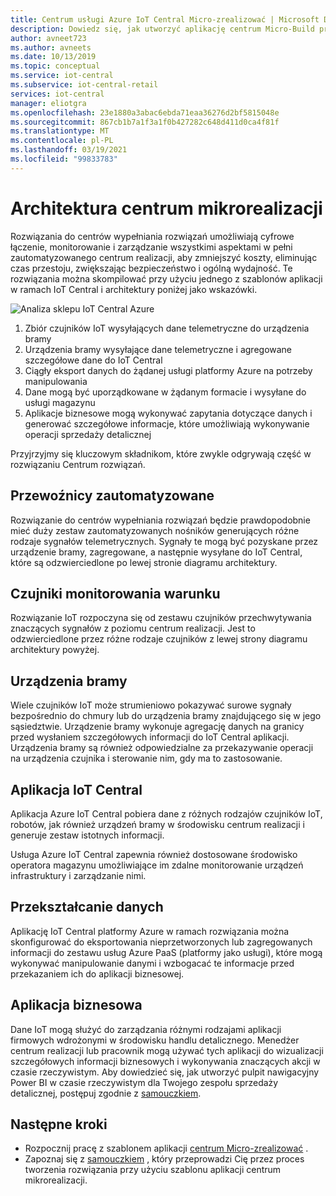 ```yaml
---
title: Centrum usługi Azure IoT Central Micro-zrealizować | Microsoft Docs
description: Dowiedz się, jak utworzyć aplikację centrum Micro-Build przy użyciu naszego szablonu aplikacji centrum firmy Micro do realizacji w IoT Central
author: avneet723
ms.author: avneets
ms.date: 10/13/2019
ms.topic: conceptual
ms.service: iot-central
ms.subservice: iot-central-retail
services: iot-central
manager: eliotgra
ms.openlocfilehash: 23e1880a3abac6ebda71eaa36276d2bf5815048e
ms.sourcegitcommit: 867cb1b7a1f3a1f0b427282c648d411d0ca4f81f
ms.translationtype: MT
ms.contentlocale: pl-PL
ms.lasthandoff: 03/19/2021
ms.locfileid: "99833783"
---
```

# <a name="micro-fulfillment-center-architecture"></a>Architektura centrum mikrorealizacji

Rozwiązania do centrów wypełniania rozwiązań umożliwiają cyfrowe łączenie, monitorowanie i zarządzanie wszystkimi aspektami w pełni zautomatyzowanego centrum realizacji, aby zmniejszyć koszty, eliminując czas przestoju, zwiększając bezpieczeństwo i ogólną wydajność. Te rozwiązania można skompilować przy użyciu jednego z szablonów aplikacji w ramach IoT Central i architektury poniżej jako wskazówki.

![Analiza sklepu IoT Central Azure](./media/architecture/micro-fulfillment-center-architecture-frame.png)

1. Zbiór czujników IoT wysyłających dane telemetryczne do urządzenia bramy
2. Urządzenia bramy wysyłające dane telemetryczne i agregowane szczegółowe dane do IoT Central
3. Ciągły eksport danych do żądanej usługi platformy Azure na potrzeby manipulowania
4. Dane mogą być uporządkowane w żądanym formacie i wysyłane do usługi magazynu
5. Aplikacje biznesowe mogą wykonywać zapytania dotyczące danych i generować szczegółowe informacje, które umożliwiają wykonywanie operacji sprzedaży detalicznej
 
Przyjrzyjmy się kluczowym składnikom, które zwykle odgrywają część w rozwiązaniu Centrum rozwiązań.

## <a name="robotic-carriers"></a>Przewoźnicy zautomatyzowane

Rozwiązanie do centrów wypełniania rozwiązań będzie prawdopodobnie mieć duży zestaw zautomatyzowanych nośników generujących różne rodzaje sygnałów telemetrycznych. Sygnały te mogą być pozyskane przez urządzenie bramy, zagregowane, a następnie wysyłane do IoT Central, które są odzwierciedlone po lewej stronie diagramu architektury.  

## <a name="condition-monitoring-sensors"></a>Czujniki monitorowania warunku

Rozwiązanie IoT rozpoczyna się od zestawu czujników przechwytywania znaczących sygnałów z poziomu centrum realizacji. Jest to odzwierciedlone przez różne rodzaje czujników z lewej strony diagramu architektury powyżej.

## <a name="gateway-devices"></a>Urządzenia bramy

Wiele czujników IoT może strumieniowo pokazywać surowe sygnały bezpośrednio do chmury lub do urządzenia bramy znajdującego się w jego sąsiedztwie. Urządzenie bramy wykonuje agregację danych na granicy przed wysłaniem szczegółowych informacji do IoT Central aplikacji. Urządzenia bramy są również odpowiedzialne za przekazywanie operacji na urządzenia czujnika i sterowanie nim, gdy ma to zastosowanie. 

## <a name="iot-central-application"></a>Aplikacja IoT Central

Aplikacja Azure IoT Central pobiera dane z różnych rodzajów czujników IoT, robotów, jak również urządzeń bramy w środowisku centrum realizacji i generuje zestaw istotnych informacji.

Usługa Azure IoT Central zapewnia również dostosowane środowisko operatora magazynu umożliwiające im zdalne monitorowanie urządzeń infrastruktury i zarządzanie nimi.

## <a name="data-transform"></a>Przekształcanie danych
Aplikację IoT Central platformy Azure w ramach rozwiązania można skonfigurować do eksportowania nieprzetworzonych lub zagregowanych informacji do zestawu usług Azure PaaS (platformy jako usługi), które mogą wykonywać manipulowanie danymi i wzbogacać te informacje przed przekazaniem ich do aplikacji biznesowej. 

## <a name="business-application"></a>Aplikacja biznesowa
Dane IoT mogą służyć do zarządzania różnymi rodzajami aplikacji firmowych wdrożonymi w środowisku handlu detalicznego. Menedżer centrum realizacji lub pracownik mogą używać tych aplikacji do wizualizacji szczegółowych informacji biznesowych i wykonywania znaczących akcji w czasie rzeczywistym. Aby dowiedzieć się, jak utworzyć pulpit nawigacyjny Power BI w czasie rzeczywistym dla Twojego zespołu sprzedaży detalicznej, postępuj zgodnie z [samouczkiem](./tutorial-in-store-analytics-create-app.md).

## <a name="next-steps"></a>Następne kroki
* Rozpocznij pracę z szablonem aplikacji [centrum Micro-zrealizować](https://aka.ms/checkouttemplate) . 
* Zapoznaj się z [samouczkiem](https://aka.ms/mfc-tutorial) , który przeprowadzi Cię przez proces tworzenia rozwiązania przy użyciu szablonu aplikacji centrum mikrorealizacji.
